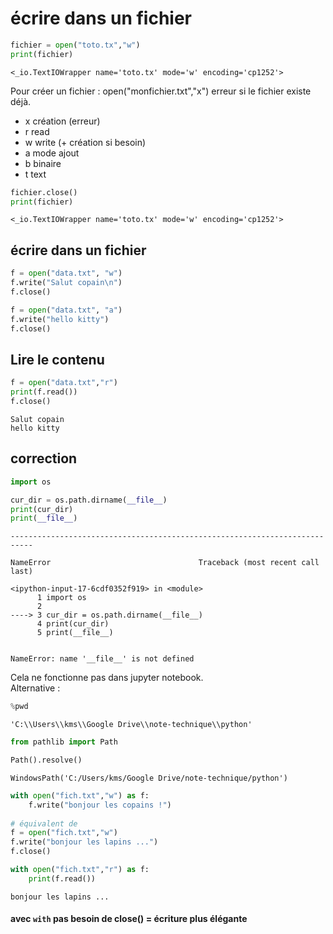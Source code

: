 
# écrire dans un fichier


```python
fichier = open("toto.tx","w")
print(fichier) 
```

    <_io.TextIOWrapper name='toto.tx' mode='w' encoding='cp1252'>
    

Pour créer un fichier : open("monfichier.txt","x") erreur si le fichier existe déjà. 
- x création (erreur)
- r read
- w write (+ création si besoin)
- a mode ajout
- b binaire
- t text


```python
fichier.close()
print(fichier)
```

    <_io.TextIOWrapper name='toto.tx' mode='w' encoding='cp1252'>
    

## écrire dans un fichier


```python
f = open("data.txt", "w")
f.write("Salut copain\n")
f.close()

f = open("data.txt", "a")
f.write("hello kitty")
f.close()
```

## Lire le contenu


```python
f = open("data.txt","r")
print(f.read())
f.close()
```

    Salut copain
    hello kitty
    

## correction


```python
import os

cur_dir = os.path.dirname(__file__)
print(cur_dir)
print(__file__)
```


    ---------------------------------------------------------------------------

    NameError                                 Traceback (most recent call last)

    <ipython-input-17-6cdf0352f919> in <module>
          1 import os
          2 
    ----> 3 cur_dir = os.path.dirname(__file__)
          4 print(cur_dir)
          5 print(__file__)
    

    NameError: name '__file__' is not defined


Cela ne fonctionne pas dans jupyter notebook.  
Alternative :


```python
%pwd
```




    'C:\\Users\\kms\\Google Drive\\note-technique\\python'




```python
from pathlib import Path

Path().resolve()
```




    WindowsPath('C:/Users/kms/Google Drive/note-technique/python')




```python
with open("fich.txt","w") as f:
    f.write("bonjour les copains !")
    
# équivalent de 
f = open("fich.txt","w")
f.write("bonjour les lapins ...")
f.close()

with open("fich.txt","r") as f:
    print(f.read())
```

    bonjour les lapins ...
    

#### avec `with` pas besoin de close() = écriture plus élégante
